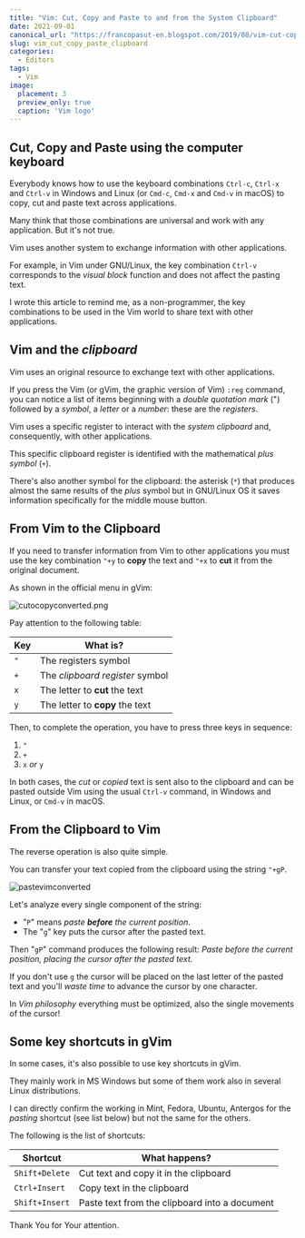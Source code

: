```yaml
---
title: "Vim: Cut, Copy and Paste to and from the System Clipboard"
date: 2021-09-01
canonical_url: "https://francopasut-en.blogspot.com/2019/08/vim-cut-copy-and-paste-to-and-from.html"
slug: vim_cut_copy_paste_clipboard
categories:
  - Editors
tags:
  - Vim
image:
  placement: 3
  preview_only: true 
  caption: 'Vim logo'
---
```




## Cut, Copy and Paste using the computer keyboard 

Everybody knows how to use the keyboard combinations `Ctrl-c`, `Ctrl-x` and `Ctrl-v` in Windows and Linux (or `Cmd-c`, `Cmd-x` and `Cmd-v` in macOS) to copy, cut and paste text across applications.

Many think that those combinations are universal and work with any application. But it's not true.

Vim uses another system to exchange information with other applications.

For example, in Vim under GNU/Linux, the key combination `Ctrl-v` corresponds to the *visual block* function and does not affect the pasting text.

I wrote this article to remind me, as a non-programmer, the key combinations to be used in the Vim world to share text with other applications.

## Vim and the *clipboard* 

Vim uses an original resource to exchange text with other applications.

If you press the Vim (or gVim, the graphic version of Vim) `:reg` command, you can notice a list of items beginning with a *double quotation mark* (") followed by a *symbol*, a *letter* or a *number*: these are the *registers*.

Vim uses a specific register to interact with the *system clipboard* and, consequently, with other applications.

This specific clipboard register is identified with the mathematical *plus symbol* (`+`).

There's also another symbol for the clipboard: the asterisk (`*`) that produces almost the same results of the *plus* symbol but in GNU/Linux OS it saves information specifically for the middle mouse button.

##  From Vim to the Clipboard 

If you need to transfer information from Vim to other applications you must use the key combination `​"+y` to **copy** the text and `​"+x` to **cut** it from the original document.

As shown in the official menu in gVim:

![cutocopyconverted.png](cutocopyconverted.png "Cut vs Copy")



Pay attention to the following table:

| Key  | What is?                        |
| ---- | ----------                     |
| `"`   | The registers symbol            |
| `+`   | The *clipboard register* symbol |
| `x`    | The letter to **cut** the text  |
| `y`    | The letter to **copy** the text |

Then, to complete the operation,  you have to press three keys in sequence:

1.  `"`
2.  `+`
3.  `x` *or* `y`

In both cases, the *cut* or *copied* text is sent also to the clipboard and can be pasted outside Vim using the usual `Ctrl-v` command, in Windows and Linux, or `Cmd-v` in macOS.

##  From the Clipboard to Vim 

The reverse operation is also quite simple. 

You can transfer your text copied from the clipboard using the string `"+gP`.

![pastevimconverted](pastevimconverted.png "Paste text string")


Let's analyze every single component of the string:

- "`P`" means *paste **before** the current position*.
- The "`g`" key puts the cursor after the pasted text.

Then "`gP`" command produces the following result: *Paste before the current position, placing the cursor after the pasted text.*

If you don't use `g` the cursor will be placed on the last letter of the pasted text and you'll *waste time* to advance the cursor by one character.

In *Vim philosophy* everything must be optimized, also the single movements of the cursor!

##  Some key shortcuts in gVim 

In some cases, it's also possible to use key shortcuts in gVim.

They mainly work in MS Windows but some of them work also in several Linux distributions. 

I can directly confirm the working in Mint, Fedora, Ubuntu, Antergos for the *pasting* shortcut (see list below) but not the same for the others.

The following is the list of shortcuts:

| Shortcut         | What happens?                                        |
| ---------------- | -----------------------------------------------      |
| `Shift+Delete`   | Cut text and copy it in the clipboard                |
| `Ctrl+Insert`    | Copy text in the clipboard                           |
| `Shift+Insert`   | Paste text from the clipboard into a document |

Thank You for Your attention.

